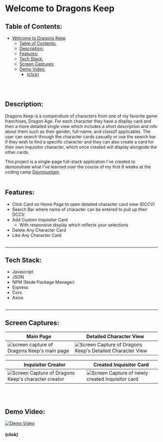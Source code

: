 Welcome to Dragons Keep
======

## Table of Contents:
- [Welcome to Dragons Keep](#welcome-to-dragons-keep)
  - [Table of Contents:](#table-of-contents)
  - [Description:](#description)
  - [Features:](#features)
  - [Tech Stack:](#tech-stack)
  - [Screen Captures:](#screen-captures)
  - [Demo Video:](#demo-video)
      - [(click)](#click)

<br></br>

## Description:
Dragons Keep is a compendium of characters from one of my favorite game franchises, Dragon Age. 
For each character they have a display card and then a more detailed single view which includes a short description and info about them such as their gender, full-name, and class(if applicable). The user can search through the character cards casually or use the search bar if they wish to find a specific character and they can also create a card for their own Inquisitor character, which once created will display alongside the other cards. 

This project is a single-page full-stack application I've created to demonstrate what I've learned over the course of my first 8 weeks at the coding camp [Devmountain][dev]. 
<br></br>

## Features:

- Click Card on Home Page to open detailed character card view (DCCV)
- Search Bar where name of character can be entered to pull up their DCCV.
- Add Custom Inquisitor Card
  - With responsive display which reflects your selections
- Delete Any Character Card
- Like Any Character Card
<br></br>

---

## Tech Stack:

  - Javascript
  - JSON 
  - NPM (Node Package Manager)
  - Express
  - Cors
  - Axios
<br></br>

---

## Screen Captures:

| Main Page | Detailed Character View |
|--|--|
| ![screen capture of Dragons Keep's main page][Main Page] | ![Screen Capture of Dragons Keep's Detailed Character View][Character View] |


|Inquisitor Creator | Created Inquisitor Card |
|--|--|
| ![Screen Capture of Dragons Keep's character creator][Char Creator] | ![Screen Capture of newly created Inquisitor card][Inq View] |
<br></br>

## Demo Video:
[![Demo Video](https://lh3.googleusercontent.com/pw/AL9nZEVG25ySuWmm3golE1-WHsGVOTR5xEWPk1-AHTWLIaNow7CNzISAlgNWHIu3r_IB9EGDuJd4PDgEELzuj4ieRn6oYMDFp9-0PT1zZJKrjyns66vC8BugEb5uAIxd2Wazl1Zc0R8UlzrXUuwvfsBC5ucZ=w1153-h642-no?authuser=0)](https://youtu.be/oBbiBo4XeeU "Project Demo | Dragons Keep")
#### (click)
<br></br>


[Main Page]: https://lh3.googleusercontent.com/pw/AL9nZEXhcua_7L3siRK29mhri-GAj40J5QiEC4mgtEQgqKmPbIa4EPgMpeG9WZxT-5SlKZS-oFttbpauCHLa19kXVocmS3ARWrJwdRUVTmMFi1mThvyAaqmL_8lYBLWLjjr96gJjJ5sFskOR4qGShEn2ezpD=w1180-h662-no?authuser=0

[Character View]: https://lh3.googleusercontent.com/pw/AL9nZEWCKQBMCzZd6FBcv7h7t-OE8qAKyYzUySnZbSvK5DJ5GNNUw_QmfjnD6zY3TDX-Emj8Hy1XKSjebe1pTynHFzjZzVtdISivrQoXIQW_3SdvpfHU3UCSPHiZKskOJ4mS_U_HeNnJ8ZSljazs_SOm9E5I=w1180-h655-no?authuser=0

[Char Creator]: https://lh3.googleusercontent.com/pw/AL9nZEVpJoP78_c_ZDc5CuXkldeVvOLJDk38RyH_5xrVQcaeIXpry5ocQY18xHmn9iw6D3kZYyTreJUoEnAI92wXsVA08dM-gvmd5EXJFuS50fab5JYRZxQELpUiHDTKtouqvDuhuk9Sa-fgvgInrmGoJhEV=w1180-h655-no?authuser=0

[Inq View]: https://lh3.googleusercontent.com/pw/AL9nZEWamDdhv1nBXmfCZNbg3pbhESyep1XyBtxEq9rjBQaCdMV30hMPqJjDBO9X3pJMoQYeU5PruU9AjeCwsBVOgy8t0yRTesaNl6M221saJoLA92VOCpQL9RD0LbaewKQrj-Q8HlRTjFp4RLozfWEk0MVT=w1180-h655-no?authuser=0

[dev]: https://devmountain.com/?utm_source=adwords&utm_medium=ppc&utm_campaign=GoogleAds%20-%20io0_DevMountain%20-%20Struck_Brand%20-%20CON%20-%20CPC&utm_content=570690892069&gclid=Cj0KCQiA7bucBhCeARIsAIOwr-9jiQpL40Z1josMKjNskRtK_TzSSGVB_zedqTIwMHZTt0Hnlt7Y9uoaAnprEALw_wcB&utm_id=12310006501&utm_term=devmountain&campaignid=12310006501&adgroupid=118484441918&adid=570690892069&hsa_acc=7536270230&hsa_cam=12310006501&hsa_grp=118484441918&hsa_ad=570690892069&hsa_src=g&hsa_tgt=kwd-300980390522&hsa_kw=devmountain&hsa_mt=e&hsa_net=adwords&hsa_ver=3

[JS]: https://lh3.googleusercontent.com/pw/AL9nZEVkcZ67mhUfyUQWel_nuFiH-VZSbHU7uKu6INxpIeG9R1LFX29Z321Vd6WthbENdJK26cGouVyrbA3WU6Bv8KpHZikov3PAeFbvVC-Qx3vMixEpy7IpYsSfmptHJdfkDI1GGVmY7GysZjULSeMa5CCb=s275-no?authuser=0

[HTML]: https://lh3.googleusercontent.com/pw/AL9nZEXxRjAjNhQBxz_1vn4sUtHfuLkG_D5PID000vAG__1HqTIVqsFeodoGkFhT0kPqYene8e1UAUyXmM7BAPS4ukzYS660XFw_GeH21lCS0Sfq6Urg2ZrWun8bc6tSVsc5Hn1tRItfvF7M7Y7EQHE8YxYN=s274-no?authuser=0

[CSS]: https://lh3.googleusercontent.com/pw/AL9nZEVjBzv2aT8HIDgcHZnHiiPTbxJ-ehlsvbz0HOIgu-8pVYRTrAi2p4rT6vPXzl7NlLlcpIO-mF_7JMYWuQhUu3GFSmsKTvHrZ9nqrvmW96kNyE4EMMOeMVPqzbMgnE0g45fpmoEoCZ7chJXNl9iqum7N=w275-h274-no?authuser=0

[JSON]: https://lh3.googleusercontent.com/pw/AL9nZEWUt2u9JZv7RQ7uJ1v6O1rKxeLm_HOXwuDdIHYKAH_CSinaWge9YgqOF896kSuVvYk5CYKpzKMhKtqYeoZzbBxv3AYnkxDoSPwBG2Q3UZwaDcRP-KGeTefD8HwQvi4e8NK_KYSZfc7WrvTV7r3QWRb9=s275-no?authuser=0